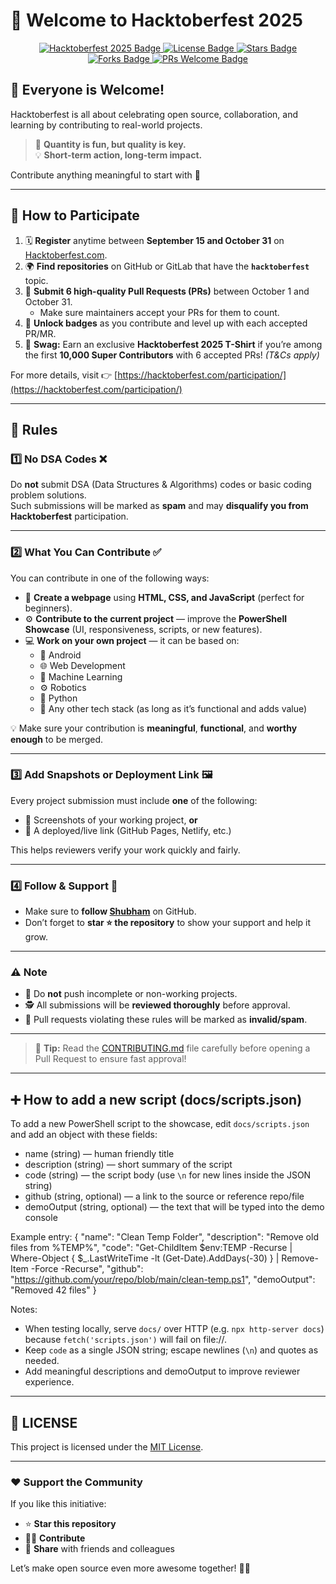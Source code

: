 # 🎉 Welcome to Hacktoberfest 2025  

<p align="center">
  <a href="https://hacktoberfest.com/">
    <img src="https://img.shields.io/badge/Hacktoberfest-2025-blueviolet?style=for-the-badge&logo=hackster&logoColor=white" alt="Hacktoberfest 2025 Badge"/>
  </a>
  <a href="https://github.com/shubham7668/Hacktoberfest/blob/main/LICENSE">
    <img src="https://img.shields.io/github/license/shubham7668/Hacktoberfest?style=for-the-badge" alt="License Badge"/>
  </a>
  <a href="https://github.com/shubham7668/Hacktoberfest/stargazers">
    <img src="https://img.shields.io/github/stars/shubham7668/Hacktoberfest?style=for-the-badge&color=yellow" alt="Stars Badge"/>
  </a>
  <a href="https://github.com/shubham7668/Hacktoberfest/network/members">
    <img src="https://img.shields.io/github/forks/shubham7668/Hacktoberfest?style=for-the-badge&color=brightgreen" alt="Forks Badge"/>
  </a>
  <a href="https://github.com/shubham7668/Hacktoberfest/pulls">
    <img src="https://img.shields.io/badge/PRs-welcome-brightgreen?style=for-the-badge" alt="PRs Welcome Badge"/>
  </a>
</p>

## 🌟 Everyone is Welcome!  
Hacktoberfest is all about celebrating open source, collaboration, and learning by contributing to real-world projects.

> 💬 **Quantity is fun, but quality is key.**  
> 💡 **Short-term action, long-term impact.**

Contribute anything meaningful to start with 🙌  

---

## 🚀 How to Participate  

1. 🗓️ **Register** anytime between **September 15 and October 31** on [Hacktoberfest.com](https://hacktoberfest.com/).  
2. 🌍 **Find repositories** on GitHub or GitLab that have the **`hacktoberfest`** topic.  
3. 💪 **Submit 6 high-quality Pull Requests (PRs)** between October 1 and October 31.  
   - Make sure maintainers accept your PRs for them to count.  
4. 🏅 **Unlock badges** as you contribute and level up with each accepted PR/MR.  
5. 👕 **Swag:** Earn an exclusive **Hacktoberfest 2025 T-Shirt** if you’re among the first **10,000 Super Contributors** with 6 accepted PRs! *(T&Cs apply)*  

For more details, visit 👉 [https://hacktoberfest.com/participation/](https://hacktoberfest.com/participation/)

---

## 🧭 Rules  

### 1️⃣ No DSA Codes ❌  
Do **not** submit DSA (Data Structures & Algorithms) codes or basic coding problem solutions.  
Such submissions will be marked as **spam** and may **disqualify you from Hacktoberfest** participation.

---

### 2️⃣ What You Can Contribute ✅  
You can contribute in one of the following ways:

- 🧩 **Create a webpage** using **HTML, CSS, and JavaScript** (perfect for beginners).  
- ⚙️ **Contribute to the current project** — improve the **PowerShell Showcase** (UI, responsiveness, scripts, or new features).  
- 💻 **Work on your own project** — it can be based on:
  - 📱 Android  
  - 🌐 Web Development  
  - 🤖 Machine Learning  
  - ⚙️ Robotics  
  - 🐍 Python  
  - 🧠 Any other tech stack (as long as it’s functional and adds value)

💡 Make sure your contribution is **meaningful**, **functional**, and **worthy enough** to be merged.

---

### 3️⃣ Add Snapshots or Deployment Link 🖼️  
Every project submission must include **one** of the following:
- 📸 Screenshots of your working project, **or**
- 🔗 A deployed/live link (GitHub Pages, Netlify, etc.)

This helps reviewers verify your work quickly and fairly.

---

### 4️⃣ Follow & Support 🌟  
- Make sure to **follow [Shubham](https://github.com/shubham7668)** on GitHub.  
- Don’t forget to **star ⭐ the repository** to show your support and help it grow.

---

### ⚠️ Note  
- 🚫 Do **not** push incomplete or non-working projects.  
- 🕵️ All submissions will be **reviewed thoroughly** before approval.  
- 🧨 Pull requests violating these rules will be marked as **invalid/spam**.

---

> 🧠 **Tip:** Read the [CONTRIBUTING.md](./CONTRIBUTING.md) file carefully before opening a Pull Request to ensure fast approval!

---

## ➕ How to add a new script (docs/scripts.json)

To add a new PowerShell script to the showcase, edit `docs/scripts.json` and add an object with these fields:

- name (string) — human friendly title  
- description (string) — short summary of the script  
- code (string) — the script body (use `\n` for new lines inside the JSON string)  
- github (string, optional) — a link to the source or reference repo/file  
- demoOutput (string, optional) — the text that will be typed into the demo console

Example entry:
{
  "name": "Clean Temp Folder",
  "description": "Remove old files from %TEMP%",
  "code": "Get-ChildItem $env:TEMP -Recurse | Where-Object { $_.LastWriteTime -lt (Get-Date).AddDays(-30) } | Remove-Item -Force -Recurse",
  "github": "https://github.com/your/repo/blob/main/clean-temp.ps1",
  "demoOutput": "Removed 42 files"
}

Notes:
- When testing locally, serve `docs/` over HTTP (e.g. `npx http-server docs`) because `fetch('scripts.json')` will fail on file://.
- Keep `code` as a single JSON string; escape newlines (`\n`) and quotes as needed.
- Add meaningful descriptions and demoOutput to improve reviewer experience.

---

## 📜 LICENSE
  
This project is licensed under the [MIT License](https://github.com/shubham7668/Hacktoberfest/blob/main/LICENSE).  

---

### ❤️ Support the Community
If you like this initiative:
- ⭐ **Star this repository**
- 🧑‍💻 **Contribute**
- 🔁 **Share** with friends and colleagues

Let’s make open source even more awesome together! 💪✨
